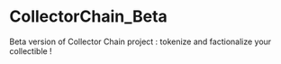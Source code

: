 # CollectorChain_Beta
Beta version of Collector Chain project : tokenize and factionalize your collectible !